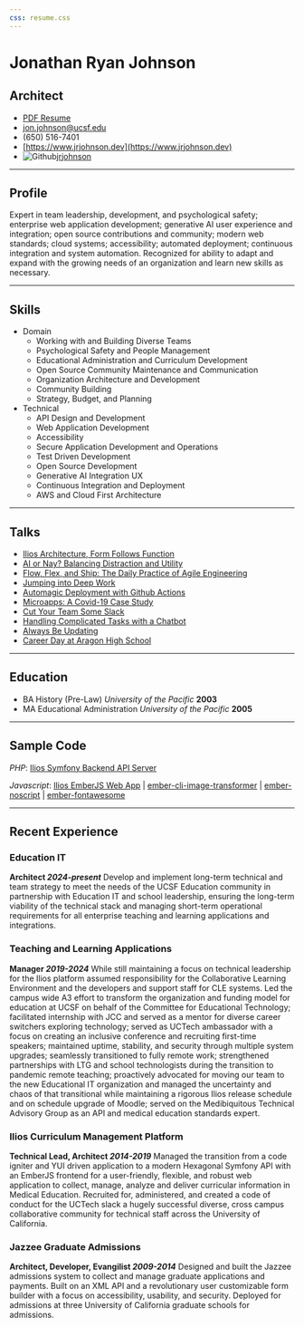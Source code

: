 ```yaml
---
css: resume.css
---
```


# Jonathan Ryan Johnson

## Architect

* [PDF Resume](/media/resume.pdf)
* jon.johnson@ucsf.edu
* (650) 516-7401
* [https://www.jrjohnson.dev](https://www.jrjohnson.dev)   
* ![Github](/media/github_mark.svg)[jrjohnson](https://github.com/jrjohnson)

------

## Profile

Expert in team leadership, development, and psychological safety; enterprise web application development; generative AI user experience and integration; open source contributions and community; modern web standards; cloud systems; accessibility; automated deployment; continuous integration and system automation. Recognized for ability to adapt and expand with the growing needs of an organization and learn new skills as necessary.

------

## Skills

* Domain
    * Working with and Building Diverse Teams
    * Psychological Safety and People Management
    * Educational Administration and Curriculum Development
    * Open Source Community Maintenance and Communication
    * Organization Architecture and Development
    * Community Building
    * Strategy, Budget, and Planning
* Technical
    * API Design and Development
    * Web Application Development
    * Accessibility
    * Secure Application Development and Operations
    * Test Driven Development
    * Open Source Development
    * Generative AI Integration UX
    * Continuous Integration and Deployment
    * AWS and Cloud First Architecture

-------

## Talks
* [Ilios Architecture, Form Follows Function](https://www.jrjohnson.dev/talks/2025-05-ilios-architecture)
* [AI or Nay? Balancing Distraction and Utility](https://www.jrjohnson.dev/talks/2025-01-ai-or-nay)
* [Flow, Flex, and Ship: The Daily Practice of Agile Engineering](https://www.jrjohnson.dev/talks/2024-10-agile)
* [Jumping into Deep Work](https://www.jrjohnson.dev/talks/2022-11-deep-work)   
* [Automagic Deployment with Github Actions](https://www.jrjohnson.dev/talks/2022-08-github-actions)   
* [Microapps: A Covid-19 Case Study](https://www.jrjohnson.dev/talks/2020-08-covid-microapps)
* [Cut Your Team Some Slack](https://www.jrjohnson.dev/talks/2019-10-slack-in-brief)
* [Handling Complicated Tasks with a Chatbot](https://www.jrjohnson.dev/talks/2019-07-chatbots)
* [Always Be Updating](https://www.jrjohnson.dev/talks/2019-06-always-be-updating)
* [Career Day at Aragon High School](https://www.jrjohnson.dev/talks/2019-03-ahs-career-day)

------                                                    
                                                          
## Education                                              
* BA History (Pre-Law) *University of the Pacific* __2003__    
* MA Educational Administration *University of the Pacific* __2005__

------

## Sample Code

*PHP*: [Ilios Symfony Backend API Server](https://github.com/ilios/ilios)

*Javascript*: [Ilios EmberJS Web App](https://github.com/ilios/frontend)  | [ember-cli-image-transformer](https://github.com/jrjohnson/ember-cli-image-transformer)  | [ember-noscript](https://github.com/jrjohnson/ember-noscript)  | [ember-fontawesome](https://github.com/FortAwesome/ember-fontawesome)

------

## Recent Experience

### Education IT
__Architect *2024-present*__
  Develop and implement long-term technical and team strategy to meet the needs of the UCSF Education community in partnership with Education IT and school leadership, ensuring the long-term viability of the technical stack and managing short-term operational requirements for all enterprise teaching and learning applications and integrations.

### Teaching and Learning Applications
__Manager *2019-2024*__
  While still maintaining a focus on technical leadership for the Ilios platform assumed responsibility for the Collaborative Learning Environment and the developers and support staff for CLE systems. Led the campus wide A3 effort to transform the organization and funding model for education at UCSF on behalf of the Committee for Educational Technology; facilitated internship with JCC and served as a mentor for diverse career switchers exploring technology; served as UCTech ambassador with a focus on creating an inclusive conference and recruiting first-time speakers; maintained uptime, stability, and security through multiple system upgrades; seamlessly transitioned to fully remote work; strengthened partnerships with LTG and school technologists during the transition to pandemic remote teaching; proactively advocated for moving our team to the new Educational IT organization and managed the uncertainty and chaos of that transitional while maintaining a rigorous Ilios release schedule and on schedule upgrade of Moodle; served on the Medibiquitous Technical Advisory Group as an API and medical education standards expert.

### Ilios Curriculum Management Platform
__Technical Lead, Architect *2014-2019*__
  Managed the transition from a code igniter and YUI driven application to a modern Hexagonal Symfony API with an EmberJS frontend for a user-friendly, flexible, and robust web application to collect, manage, analyze and deliver curricular information in Medical Education. Recruited for, administered, and created a code of conduct for the UCTech slack a hugely successful diverse, cross campus collaborative community for technical staff across the University of California.

### Jazzee Graduate Admissions
__Architect, Developer, Evangilist *2009-2014*__
  Designed and built the Jazzee admissions system to collect and manage graduate applications and payments. Built on an XML API and a revolutionary user customizable form builder with a focus on accessibility, usability, and security. Deployed for admissions at three University of California graduate schools for admissions.
